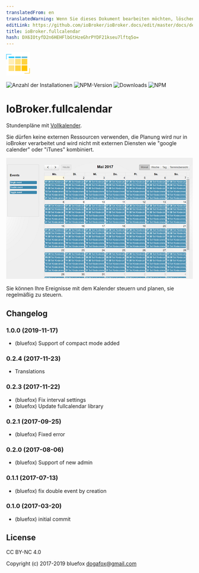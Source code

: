 ```yaml
---
translatedFrom: en
translatedWarning: Wenn Sie dieses Dokument bearbeiten möchten, löschen Sie bitte das Feld "translationsFrom". Andernfalls wird dieses Dokument automatisch erneut übersetzt
editLink: https://github.com/ioBroker/ioBroker.docs/edit/master/docs/de/adapterref/iobroker.fullcalendar/README.md
title: ioBroker.fullcalendar
hash: DX6IOtyfD2n6HEHFlbGtHzeGhrPYDF21kseu7lftq5o=
---
```

![Logo](../../../en/adapterref/iobroker.fullcalendar/admin/fullcalendar.png)

![Anzahl der Installationen](http://iobroker.live/badges/fullcalendar-stable.svg)
![NPM-Version](http://img.shields.io/npm/v/iobroker.fullcalendar.svg)
![Downloads](https://img.shields.io/npm/dm/iobroker.fullcalendar.svg)
![NPM](https://nodei.co/npm/iobroker.fullcalendar.png?downloads=true)

# IoBroker.fullcalendar
Stundenpläne mit [Vollkalender](https://fullcalendar.io).

Sie dürfen keine externen Ressourcen verwenden, die Planung wird nur in ioBroker verarbeitet und wird nicht mit externen Diensten wie "google calender" oder "iTunes" kombiniert.

![Beispiel](../../../en/adapterref/iobroker.fullcalendar/img/example.png)

Sie können Ihre Ereignisse mit dem Kalender steuern und planen, sie regelmäßig zu steuern.

## Changelog
### 1.0.0 (2019-11-17)
* (bluefox) Support of compact mode added

### 0.2.4 (2017-11-23)
* Translations

### 0.2.3 (2017-11-22)
* (bluefox) Fix interval settings
* (bluefox) Update fullcalendar library

### 0.2.1 (2017-09-25)
* (bluefox) Fixed error

### 0.2.0 (2017-08-06)
* (bluefox) Support of new admin

### 0.1.1 (2017-07-13)
* (bluefox) fix double event by creation

### 0.1.0 (2017-03-20)
* (bluefox) initial commit

## License
CC BY-NC 4.0

Copyright (c) 2017-2019 bluefox <dogafox@gmail.com>